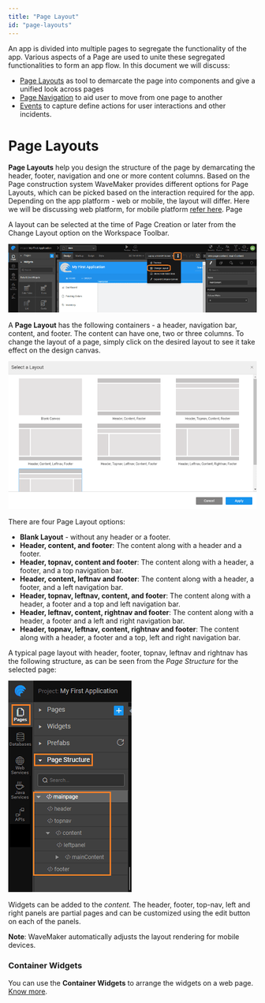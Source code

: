 ```yaml
---
title: "Page Layout"
id: "page-layouts"
---
```


An app is divided into multiple pages to segregate the functionality of the app. Various aspects of a Page are used to unite these segregated functionalities to form an app flow. In this document we will discuss:

- [Page Layouts](#page-layouts) as tool to demarcate the page into components and give a unified look across pages
- [Page Navigation](#page-navigation) to aid user to move from one page to another
- [Events](#events) to capture define actions for user interactions and other incidents.

# Page Layouts

**Page Layouts** help you design the structure of the page by demarcating the header, footer, navigation and one or more content columns. Based on the Page construction system WaveMaker provides different options for Page Layouts, which can be picked based on the interaction required for the app. Depending on the app platform - web or mobile, the layout will differ. Here we will be discussing web platform, for mobile platform [refer here](/learn/hybrid-mobile/mobile-page-concepts/). Page

A layout can be selected at the time of Page Creation or later from the Change Layout option on the Workspace Toolbar.

[![](/learn/assets/layout_change.png)](/learn/assets/layout_change.png)

A **Page Layout** has the following containers - a header, navigation bar, content, and footer. The content can have one, two or three columns. To change the layout of a page, simply click on the desired layout to see it take effect on the design canvas.

[![](/learn/assets/page_layout.png)](/learn/assets/page_layout.png)

There are four Page Layout options:

- **Blank Layout** - without any header or a footer.
- **Header, content, and footer**: The content along with a header and a footer.
- **Header, topnav, content and footer**: The content along with a header, a footer, and a top navigation bar.
- **Header, content, leftnav and footer**: The content along with a header, a footer, and a left navigation bar.
- **Header, topnav, leftnav, content, and footer**: The content along with a header, a footer and a top and left navigation bar.
- **Header, leftnav, content, rightnav and footer**: The content along with a header, a footer and a left and right navigation bar.
- **Header, topnav, leftnav, content, rightnav and footer**: The content along with a header, a footer and a top, left and right navigation bar.

A typical page layout with header, footer, topnav, leftnav and rightnav has the following structure, as can be seen from the _Page Structure_ for the selected page:

[![](/learn/assets/page_layout_files.png)](/learn/assets/page_layout_files.png)

Widgets can be added to the _content._ The header, footer, top-nav, left and right panels are partial pages and can be customized using the edit button on each of the panels.

**Note**: WaveMaker automatically adjusts the layout rendering for mobile devices.

### Container Widgets

You can use the **Container Widgets** to arrange the widgets on a web page. [Know more](/learn/app-development/widgets/widget-library/#container).

